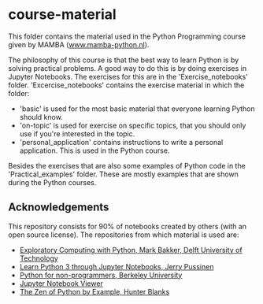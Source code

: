 # course-material
This folder contains the material used in the Python Programming course given by MAMBA (www.mamba-python.nl). 

The philosophy of this course is that the best way to learn Python is by solving practical problems. A good way to do this is by doing exercises in Jupyter Notebooks. The exercises for this are in the 'Exercise_notebooks' folder. 'Excercise_notebooks' contains the exercise material in which the folder:
- 'basic' is used for the most basic material that everyone learning Python should know.
- 'on-topic' is used for exercise on specific topics, that you should only use if you're interested in the topic.
- 'personal_application' contains instructions to write a personal application. This is used in the Python course.

Besides the exercises that are also some examples of Python code in the 'Practical_examples' folder. These are mostly examples that are shown during the Python courses.


## Acknowledgements
This repository consists for 90% of notebooks created by others (with an open source license). The repositories from which material is used are:
- [Exploratory Computing with Python, Mark Bakker, Delft University of Technology](https://mbakker7.github.io/exploratory_computing_with_python)
- [Learn Python 3 through Jupyter Notebooks, Jerry Pussinen](https://github.com/jerry-git/learn-python3)
- [Python for non-programmers, Berkeley University](https://github.com/BIDS/2016-01-14-berkeley)
- [Jupyter Notebook Viewer](https://github.com/jupyter/nbviewer)
- [The Zen of Python by Example, Hunter Blanks](https://github.com/hblanks/zen-of-python-by-example)
